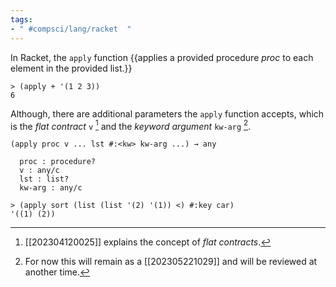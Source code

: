 ```yaml
---
tags:
- " #compsci/lang/racket  "
---
```


In Racket, the `apply` function {{applies a provided procedure *proc* to each element in the provided list.}}  
```racket
> (apply + '(1 2 3))
6
```
<!--SR:!2023-09-19,70,250-->

Although, there are additional parameters the `apply` function accepts, which is the *flat contract* `v` [^1] and the *keyword argument* `kw-arg` [^2].
```racket
(apply proc v ... lst #:<kw> kw-arg ...) → any

  proc : procedure?
  v : any/c
  lst : list?
  kw-arg : any/c
```
```racket
> (apply sort (list (list '(2) '(1)) <) #:key car)
'((1) (2))
```

[^1]: [[202304120025]] explains the concept of *flat contracts*.
[^2]: For now this will remain as a [[202305221029]] and will be reviewed at another time.